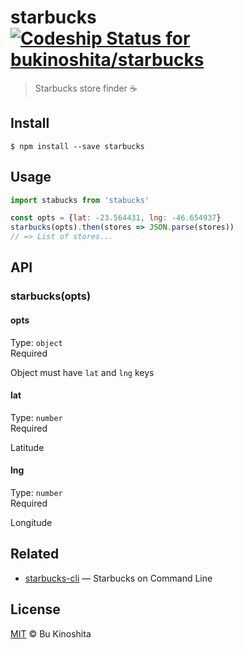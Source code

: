 # starbucks [![Codeship Status for bukinoshita/starbucks](https://app.codeship.com/projects/2b359a90-0441-0135-d36c-6adab902adfa/status?branch=master)](https://app.codeship.com/projects/213418)

> Starbucks store finder :coffee:

## Install
```
$ npm install --save starbucks
```

## Usage
```js
import stabucks from 'stabucks'

const opts = {lat: -23.564431, lng: -46.654937}
starbucks(opts).then(stores => JSON.parse(stores))
// => List of stores...
```

## API
### starbucks(opts)

#### opts
Type: `object`<br/>
Required<br/>

Object must have `lat` and `lng` keys

#### lat
Type: `number`<br/>
Required

Latitude

#### lng
Type: `number`<br/>
Required

Longitude

## Related
- [starbucks-cli](https://github.com/bukinoshita/starbucks-cli) — Starbucks on Command Line

## License
[MIT](https://github.com/bukinoshita/starbucks/blob/master/LICENSE) &copy; Bu Kinoshita

